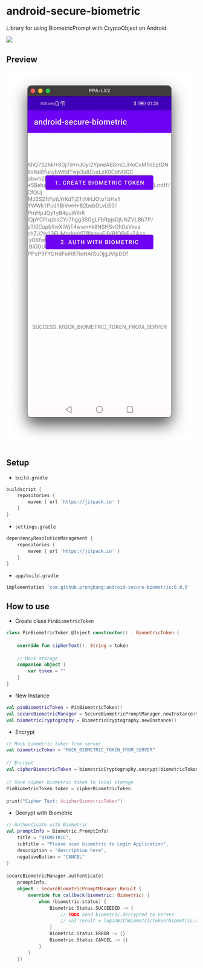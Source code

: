 # android-secure-biometric

Library for using BiometricPrompt with CryptoObject on Android.

[![](https://jitpack.io/v/prongbang/android-secure-biometric.svg)](https://jitpack.io/#prongbang/android-secure-biometric)

## Preview

![img.png](screenshot/img.png)

## Setup

- `build.gradle`

```groovy
buildscript {
    repositories {
        maven { url 'https://jitpack.io' }
    }
}
```

- `settings.gradle`

```groovy
dependencyResolutionManagement {
    repositories {
        maven { url 'https://jitpack.io' }
    }
}
```

- `app/build.gradle`

```groovy
implementation 'com.github.prongbang:android-secure-biometric:0.0.6'
```

## How to use

- Create class `PinBiometricToken`

```kotlin
class PinBiometricToken @Inject constructor() : BiometricToken {

    override fun cipherText(): String = token

    // Mock storage 
    companion object {
        var token = ""
    }
}
```

- New Instance

```kotlin
val pinBiometricToken = PinBiometricToken()
val secureBiometricManager = SecureBiometricPromptManager.newInstance(this, pinBiometricToken)
val biometricCryptography = BiometricCryptography.newInstance()
```

- Encrypt

```kotlin
// Mock biometric token from server
val biometricToken = "MOCK_BIOMETRIC_TOKEN_FROM_SERVER"

// Encrypt
val cipherBiometricToken = biometricCryptography.encrypt(biometricToken)

// Save cipher biometric token to local storage
PinBiometricToken.token = cipherBiometricToken

print("Cipher Text: $cipherBiometricToken")
```

- Decrypt with Biometric

```kotlin
// Authenticate with Biometric
val promptInfo = Biometric.PromptInfo(
    title = "BIOMETRIC",
    subtitle = "Please scan biometric to Login Application",
    description = "description here",
    negativeButton = "CANCEL"
)

secureBiometricManager.authenticate(
    promptInfo,
    object : SecureBiometricPromptManager.Result {
        override fun callback(biometric: Biometric) {
            when (biometric.status) {
                Biometric.Status.SUCCEEDED -> {
                    // TODO Send biometric.decrypted to Server
                    // val result = loginWithBiometricToken(biometric.decrypted)
                }
                Biometric.Status.ERROR -> {}
                Biometric.Status.CANCEL -> {}
            }
        }
    })
```